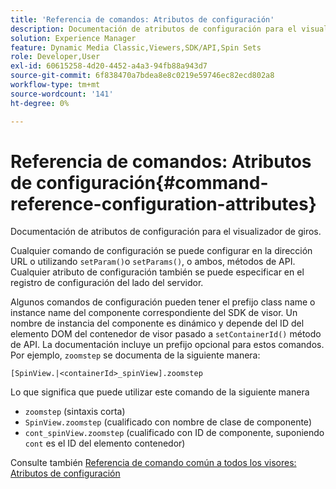 ```yaml
---
title: 'Referencia de comandos: Atributos de configuración'
description: Documentación de atributos de configuración para el visualizador de giros.
solution: Experience Manager
feature: Dynamic Media Classic,Viewers,SDK/API,Spin Sets
role: Developer,User
exl-id: 60615258-4d20-4452-a4a3-94fb88a943d7
source-git-commit: 6f838470a7bdea8e8c0219e59746ec82ecd802a8
workflow-type: tm+mt
source-wordcount: '141'
ht-degree: 0%

---
```


# Referencia de comandos: Atributos de configuración{#command-reference-configuration-attributes}

Documentación de atributos de configuración para el visualizador de giros.

Cualquier comando de configuración se puede configurar en la dirección URL o utilizando `setParam()`o `setParams()`, o ambos, métodos de API. Cualquier atributo de configuración también se puede especificar en el registro de configuración del lado del servidor.

Algunos comandos de configuración pueden tener el prefijo class name o instance name del componente correspondiente del SDK de visor. Un nombre de instancia del componente es dinámico y depende del ID del elemento DOM del contenedor de visor pasado a `setContainerId()` método de API. La documentación incluye un prefijo opcional para estos comandos. Por ejemplo, `zoomstep` se documenta de la siguiente manera:

`[SpinView.|<containerId>_spinView].zoomstep`

Lo que significa que puede utilizar este comando de la siguiente manera

* `zoomstep` (sintaxis corta)
* `SpinView.zoomstep` (cualificado con nombre de clase de componente)
* `cont_spinView.zoomstep` (cualificado con ID de componente, suponiendo `cont` es el ID del elemento contenedor)

Consulte también [Referencia de comando común a todos los visores: Atributos de configuración](../../../r-html5-viewer-20-cmdref-configattrib/r-html5-viewer-20-cmdref-configattrib.md#concept-850e0f2c49b949deb7cfbfd330d329bd)
